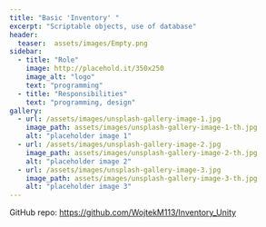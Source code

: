 ```yaml
---
title: "Basic 'Inventory' "
excerpt: "Scriptable objects, use of database"
header:
  teaser:  assets/images/Empty.png
sidebar:
  - title: "Role"
    image: http://placehold.it/350x250
    image_alt: "logo"
    text: "programming"
  - title: "Responsibilities"
    text: "programming, design"
gallery:
  - url: /assets/images/unsplash-gallery-image-1.jpg
    image_path: assets/images/unsplash-gallery-image-1-th.jpg
    alt: "placeholder image 1"
  - url: /assets/images/unsplash-gallery-image-2.jpg
    image_path: assets/images/unsplash-gallery-image-2-th.jpg
    alt: "placeholder image 2"
  - url: /assets/images/unsplash-gallery-image-3.jpg
    image_path: assets/images/unsplash-gallery-image-3-th.jpg
    alt: "placeholder image 3"
---
```

 
GitHub repo: <https://github.com/WojtekM113/Inventory_Unity>